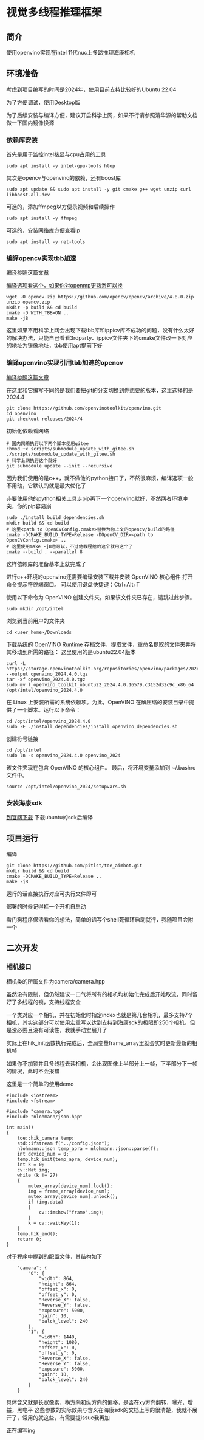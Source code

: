# 视觉多线程推理框架

## 简介

使用openvino实现在intel 11代nuc上多路推理海康相机

## 环境准备

考虑到项目编写的时间是2024年，使用目前支持比较好的Ubuntu 22.04

为了方便调试，使用Desktop版

为了后续安装与编译方便，建议开启科学上网，如果不行请参照清华源的帮助文档做一下国内镜像换源

### 依赖库安装

首先是用于监控intel核显与cpu占用的工具
```
sudo apt install -y intel-gpu-tools htop
```

其次是opencv与openvino的依赖，还有boost库
```
sudo apt update && sudo apt install -y git cmake g++ wget unzip curl libboost-all-dev
```

可选的，添加ffmpeg以方便录视频和后续操作
```
sudo apt install -y ffmpeg
```

可选的，安装网络库方便查看ip
```
sudo apt install -y net-tools
```
### 编译opencv实现tbb加速

[编译参照这篇文章](https://docs.opencv.org/4.x/d7/d9f/tutorial_linux_install.html)

[编译选项看这个，如果你对openmp更熟悉可以换](https://docs.opencv.org/4.x/db/d05/tutorial_config_reference.html)
```
wget -O opencv.zip https://github.com/opencv/opencv/archive/4.8.0.zip
unzip opencv.zip
mkdir -p build && cd build
cmake -D WITH_TBB=ON ..
make -j8
```
这里如果不用科学上网会出现下载tbb库和ippicv库不成功的问题，没有什么太好的解决办法，只能自己看看3rdparty、ippicv文件夹下的cmake文件改一下对应的地址为镜像地址，tbb使用apt提前下好

### 编译openvino实现引用tbb加速的opencv

[编译参照这篇文章](https://github.com/openvinotoolkit/openvino/blob/master/docs/dev/build_linux.md)

在这里和它编写不同的是我们要把git的分支切换到你想要的版本，这里选择的是2024.4
```
git clone https://github.com/openvinotoolkit/openvino.git
cd openvino
git checkout releases/2024/4
```
初始化依赖看网络
```
# 国内网络执行以下两个脚本使用gitee
chmod +x scripts/submodule_update_with_gitee.sh
./scripts/submodule_update_with_gitee.sh
# 科学上网执行这个就好
git submodule update --init --recursive
```
因为我们使用的是c++，就不做他的python接口了，不然很麻烦，编译选项一般不用动，它默认的就是最大优化了

非要使用他的python相关工具走pip再下一个openvino就好，不然两者环境冲突，你的pip容易崩
```
sudo ./install_build_dependencies.sh
mkdir build && cd build
# 这里<path to OpenCVConfig.cmake>替换为你上文的opencv/build的路径
cmake -DCMAKE_BUILD_TYPE=Release -DOpenCV_DIR=<path to OpenCVConfig.cmake> ..
# 这里使用make -j8也可以，不过他教程给的这个就用这个了
cmake --build . --parallel 8
```
这样依赖库的准备基本上就完成了

进行c++环境的openvino还需要编译安装下载并安装 OpenVINO 核心组件
打开命令提示符终端窗口。
可以使用键盘快捷键：Ctrl+Alt+T

使用以下命令为 OpenVINO 创建文件夹。如果该文件夹已存在，请跳过此步骤。
```
sudo mkdir /opt/intel
```
浏览到当前用户的文件夹
```
cd <user_home>/Downloads
```
下载系统的 OpenVINO Runtime 存档文件，提取文件，重命名提取的文件夹并将其移动到所需的路径：
这里使用的是ubuntu22.04版本
```
curl -L https://storage.openvinotoolkit.org/repositories/openvino/packages/2024.4/linux/l_openvino_toolkit_ubuntu22_2024.4.0.16579.c3152d32c9c_x86_64.tgz --output openvino_2024.4.0.tgz
tar -xf openvino_2024.4.0.tgz
sudo mv l_openvino_toolkit_ubuntu22_2024.4.0.16579.c3152d32c9c_x86_64 /opt/intel/openvino_2024.4.0
```
在 Linux 上安装所需的系统依赖项。为此，OpenVINO 在解压缩的安装目录中提供了一个脚本。运行以下命令：
```
cd /opt/intel/openvino_2024.4.0
sudo -E ./install_dependencies/install_openvino_dependencies.sh
```
创建符号链接
```
cd /opt/intel
sudo ln -s openvino_2024.4.0 openvino_2024
```
该文件夹现在包含 OpenVINO 的核心组件。 
最后，将环境变量添加到 ~/.bashrc 文件中。
```
source /opt/intel/openvino_2024/setupvars.sh
```
### 安装海康sdk
[到官网下载](https://www.hikrobotics.com/cn/machinevision/service/download/?module=0)
下载ubuntu的sdk后编译
## 项目运行
编译
```
git clone https://github.com/pitlst/toe_aimbot.git
mkdir build && cd build
cmake -DCMAKE_BUILD_TYPE=Release ..
make -j8
```
运行的话直接执行对应可执行文件即可

部署的时候记得挂一个开机自启动

看门狗程序保活看你的想法，简单的话写个shell死循环启动就行，我随项目会附一个

## 二次开发

### 相机接口

相机类的所属文件为camera/camera.hpp

虽然没有限制，但仍然建议一口气将所有的相机均初始化完成后开始取流，同时留好了多线程的锁，支持线程安全

一个类对应一个相机，并在初始化时指定index也就是第几台相机，最多支持7个相机，其实这部分可以使用宏重写以达到支持到海康sdk的极限即256个相机，但是没必要且没有可读性，我就手动宏展开了

实际上在hik_init函数执行完成后，全局变量frame_array里就会实时更新最新的相机帧

如果你不加锁并且多线程去读相机，会出现图像上半部分上一帧，下半部分下一帧的情况，此时不会报错

这里是一个简单的使用demo
```
#include <iostream>
#include <fstream>

#include "camera.hpp"
#include "nlohmann/json.hpp"

int main()
{
    toe::hik_camera temp;
    std::ifstream f("../config.json");
    nlohmann::json temp_apra = nlohmann::json::parse(f);
    int device_num = 0;
    temp.hik_init(temp_apra, device_num);
    int k = 0;
    cv::Mat img;
    while (k != 27)
    {
        mutex_array[device_num].lock();
        img = frame_array[device_num];
        mutex_array[device_num].unlock();
        if (img.data)
        {
            cv::imshow("frame",img);
        }
        k = cv::waitKey(1);
    }
    temp.hik_end();
    return 0;
}
```
对于程序中提到的配置文件，其结构如下
```
    "camera": {
        "0": {
            "width": 864,
            "height": 864,
            "offset_x": 0,
            "offset_y": 0,
            "Reverse_X": false,
            "Reverse_Y": false,
            "exposure": 5000,
            "gain": 10,
            "balck_level": 240
        },
        "1": {
            "width": 1440,
            "height": 1080,
            "offset_x": 0,
            "offset_y": 0,
            "Reverse_X": false,
            "Reverse_Y": false,
            "exposure": 5000,
            "gain": 10,
            "balck_level": 240
        }
    }
```
具体含义就是长宽像素，横方向和纵方向的偏移，是否在xy方向翻转，曝光，增益，黑电平
这些参数的实际效果与含义在海康sdk的文档上写的很清楚，我就不展开了，常用的就这些，有需要提issue我再加


正在编写ing